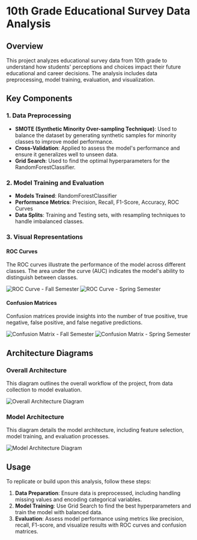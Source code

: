 # 10th Grade Educational Survey Data Analysis

## Overview

This project analyzes educational survey data from 10th grade to understand how students' perceptions and choices impact their future educational and career decisions. The analysis includes data preprocessing, model training, evaluation, and visualization.

## Key Components

### 1. Data Preprocessing

- **SMOTE (Synthetic Minority Over-sampling Technique)**: Used to balance the dataset by generating synthetic samples for minority classes to improve model performance.
- **Cross-Validation**: Applied to assess the model's performance and ensure it generalizes well to unseen data.
- **Grid Search**: Used to find the optimal hyperparameters for the RandomForestClassifier.

### 2. Model Training and Evaluation

- **Models Trained**: RandomForestClassifier
- **Performance Metrics**: Precision, Recall, F1-Score, Accuracy, ROC Curves
- **Data Splits**: Training and Testing sets, with resampling techniques to handle imbalanced classes.

### 3. Visual Representations

#### ROC Curves

The ROC curves illustrate the performance of the model across different classes. The area under the curve (AUC) indicates the model's ability to distinguish between classes.

![ROC Curve - Fall Semester](https://www.example.com/roc_curve_fall.png)
![ROC Curve - Spring Semester](https://www.example.com/roc_curve_spring.png)

#### Confusion Matrices

Confusion matrices provide insights into the number of true positive, true negative, false positive, and false negative predictions.

![Confusion Matrix - Fall Semester](https://www.example.com/confusion_matrix_fall.png)
![Confusion Matrix - Spring Semester](https://www.example.com/confusion_matrix_spring.png)

## Architecture Diagrams

### Overall Architecture

This diagram outlines the overall workflow of the project, from data collection to model evaluation.

![Overall Architecture Diagram](https://www.example.com/overall_architecture.png)

### Model Architecture

This diagram details the model architecture, including feature selection, model training, and evaluation processes.

![Model Architecture Diagram](https://www.example.com/model_architecture.png)

## Usage

To replicate or build upon this analysis, follow these steps:

1. **Data Preparation**: Ensure data is preprocessed, including handling missing values and encoding categorical variables.
2. **Model Training**: Use Grid Search to find the best hyperparameters and train the model with balanced data.
3. **Evaluation**: Assess model performance using metrics like precision, recall, F1-score, and visualize results with ROC curves and confusion matrices.





